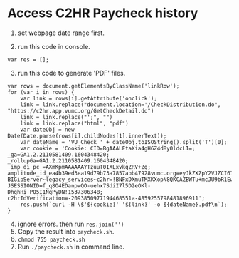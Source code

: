 # Access C2HR Paycheck history

1. set webpage date range first. 

2. run this code in console.
```
var res = [];
```
3.  run this code to generate 'PDF' files.
```
var rows = document.getElementsByClassName('linkRow');
for (var i in rows) {
    var link = rows[i].getAttribute('onclick');
    link = link.replace("document.location='/CheckDistribution.do", "https://c2hr.app.vumc.org/GetCheckDetail.do")
    link = link.replace("';", "")
    link = link.replace("html", "pdf")
    var dateObj = new Date(Date.parse(rows[i].childNodes[1].innerText));
    var dateName = 'VU_Check_' + dateObj.toISOString().split('T')[0];
    var cookie = 'Cookie: CID=BgAAALFtaXia4gH6Z4d8y0ldcLI=; _ga=GA1.2.2110581409.1604348420; _rollupGa=GA1.2.2110581409.1604348420; _imp_di_pc_=AXmKpmAAAAAAYTzuuT0IXLxvkqZRV+Zg; amplitude_id_ea4b39ed3ea19d79b73a7857abb47928vumc.org=eyJkZXZpY2VJZCI6IjVmY2Y1OWM0LTIyZDMtNDljZC04MGU1LTgwN2JmZTgzYjk0OFIiLCJ1c2VySWQiOm51bGwsIm9wdE91dCI6ZmFsc2UsInNlc3Npb25JZCI6MTYzNTM0ODY5MjUzOSwibGFzdEV2ZW50VGltZSI6MTYzNTM0ODY5MjUzOSwiZXZlbnRJZCI6MCwiaWRlbnRpZnlJZCI6MCwic2VxdWVuY2VOdW1iZXIiOjB9; BIGipServer~legacy_services~c2hr=!BNFxDXmuTMXKXopN8QKCAZBWTu+mcJU9bR1EwGLE9f9EbZAA4NM0PxGOBKcMGr4AFcAB4aGzSnmkZZY=; JSESSIONID=f_q8O4EDanpwQO-uehx7SdiI7l5D2eOKl-DhqhHi_PO5I1NqPyDN!1537306348; c2hrIdVerification=-2093850977194468551a-4859255798481896911';
    res.push(`curl -H \$'${cookie}' '${link}' -o ${dateName}.pdf\n`);
}
```
4. ignore errors. then run `res.join('')`
5. Copy the result into `paycheck.sh`. 
6. `chmod 755 paycheck.sh`
7. Run `./paycheck.sh` in command line.

